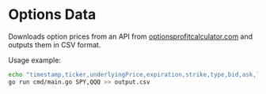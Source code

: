 # Options Data
Downloads option prices from an API from [optionsprofitcalculator.com](https://optionsprofitcalculator.com/) and outputs them in CSV format.

Usage example:
```sh
echo "timestamp,ticker,underlyingPrice,expiration,strike,type,bid,ask,last,openInterest,volume" > output.csv
go run cmd/main.go SPY,QQQ >> output.csv
```
